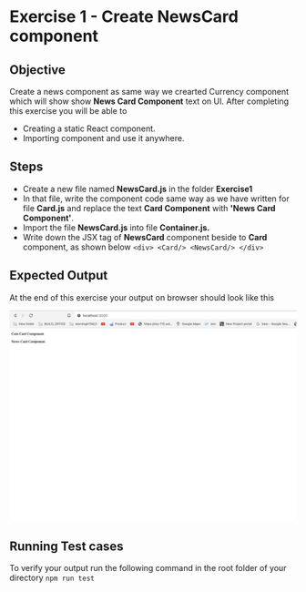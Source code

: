 # Exercise 1 -  Create NewsCard component
## Objective 
Create a news component as same way we crearted Currency component which will show show **News Card Component** text on UI. 
After completing this exercise you will be able to 

 - Creating a static React component.
 - Importing component and use it anywhere.

## Steps

 - Create a new file named **NewsCard.js** in the folder **Exercise1**
 - In that file, write the component code same way as we have written for file **Card.js** and replace the text **Card Component** with **'News Card Component'**.
 - Import the file **NewsCard.js** into file **Container.js.**
 - Write down the JSX tag of **NewsCard** component beside to **Card** component, as shown below
  `<div> <Card/> <NewsCard/> </div>`

## Expected Output
At the end of this exercise your output on browser should look like this 

![Expected Output](../images/exercise1_output.png)


## Running Test cases

To verify your output run the following command in the root folder of your directory `npm run test`
